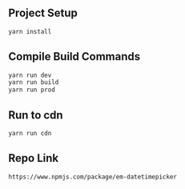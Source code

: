 ## Project Setup
```sh
yarn install
```

## Compile Build Commands

```sh
yarn run dev
yarn run build
yarn run prod
```

## Run to cdn

```sh
yarn run cdn
```


## Repo Link

```sh
https://www.npmjs.com/package/em-datetimepicker
```


